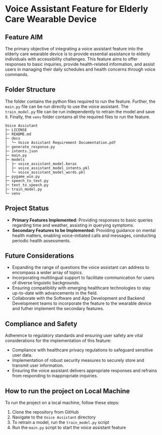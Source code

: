 # Voice Assistant Feature for Elderly Care Wearable Device

## Feature AIM
The primary objective of integrating a voice assistant feature into the elderly care wearable device is to provide essential assistance to elderly individuals with accessibility challenges. This feature aims to offer responses to basic inquiries, provide health-related information, and assist users in managing their daily schedules and health concerns through voice commands.

## Folder Structure
The folder contains the python files required to run the feature. Further, the ```main.py``` file can be run directly to use the voice assistant. The ```train_model.py``` file can be run independently to retrain the model and save it. Finally, the ```venv``` folder contains all the required files to run the feature.

```
Voice Assistant
├─ LICENSE
├─ README.md
├─ docs
│  └─ Voice Assistant Requirement Documentation.pdf
├─ generate_response.py
├─ intents.json
├─ main.py
├─ models
│  ├─ voice_assistant_model.keras
│  ├─ voice_assistant_model_intents.pkl
│  └─ voice_assistant_model_words.pkl
├─ pygame_win.py
├─ speech_to_text.py
├─ text_to_speech.py
├─ train_model.py
└─ venv
```

## Project Status
- **Primary Features Implemented:** Providing responses to basic queries regarding time and weather, assisting in querying symptoms.
- **Secondary Features to be Implemented:** Providing guidance on mental health matters, enabling voice-initiated calls and messages, conducting periodic health assessments.

## Future Considerations
- Expanding the range of questions the voice assistant can address to encompass a wider array of topics.
- Incorporating multilingual support to facilitate communication for users of diverse linguistic backgrounds.
- Ensuring compatibility with emerging healthcare technologies to stay up-to-date with advancements in the field.
- Collaborate with the Software and App Development and Backend Development teams to incorporate the feature to the wearable device and futher implement the secondary features.

## Compliance and Safety
Adherence to regulatory standards and ensuring user safety are vital considerations for the implementation of this feature:
- Compliance with healthcare privacy regulations to safeguard sensitive user data.
- Implementation of robust security measures to securely store and transmit user information.
- Ensuring the voice assistant delivers appropriate responses and refrains from responding to inappropriate inquiries.

## How to run the project on Local Machine
To run the project on a local machine, follow these steps:

1. Clone the repository from GitHub
2. Navigate to the ```Voice Assistant``` directory
3. To retrain a model, run the ```train_model.py``` script
4. Run the ```main.py``` script to start the voice assistant feature
